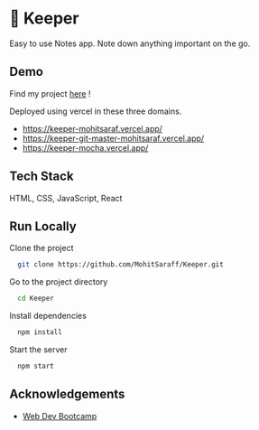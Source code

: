 
# 📒 Keeper

Easy to use Notes app. Note down anything important on the go.


## Demo

Find my project [here](https://keeper-mohitsaraf.vercel.app/) !

Deployed using vercel in these three domains.

- https://keeper-mohitsaraf.vercel.app/
- https://keeper-git-master-mohitsaraf.vercel.app/
- https://keeper-mocha.vercel.app/


## Tech Stack

HTML, CSS, JavaScript, React


## Run Locally

Clone the project

```bash
  git clone https://github.com/MohitSaraff/Keeper.git
```

Go to the project directory

```bash
  cd Keeper
```

Install dependencies

```bash
  npm install
```

Start the server

```bash
  npm start
```


## Acknowledgements

 - [Web Dev Bootcamp](https://www.udemy.com/course/the-complete-web-development-bootcamp)

